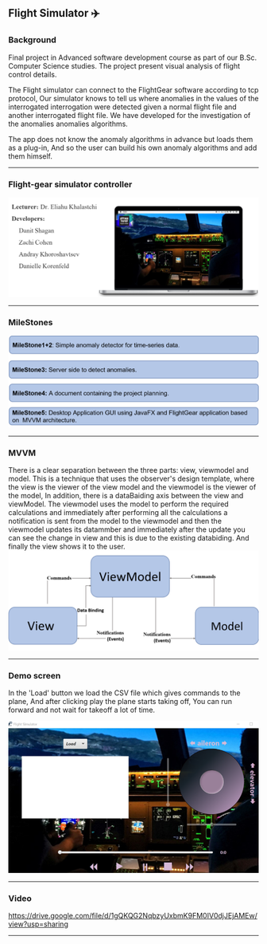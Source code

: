 ﻿## Flight Simulator ✈️


### Background
Final project in Advanced software development course
as part of our B.Sc. Computer Science studies.
The project present visual analysis of flight control details.


The Flight simulator can connect to the FlightGear software according to  tcp protocol,
Our simulator knows to tell us where anomalies in the values ​​of the interrogated interrogation were detected given a normal flight file and another interrogated flight file.
We have developed for the investigation of the anomalies anomalies algorithms.

The app does not know the anomaly algorithms in advance but loads them as a plug-in,
And so the user can build his own anomaly algorithms and add them himself.

---

### Flight-gear simulator controller
<img src="img\img0.png" width=555>

---

### MileStones
<img src="img\img01.png" width=555>

---

### MVVM
There is a clear separation between the three parts: view, viewmodel and model.
This is a technique that uses the observer's design template, where the view is the viewer of the view model and the viewmodel is the viewer of the model,
In addition, there is a dataBaiding axis between the view and viewModel.
The viewmodel uses the model to perform the required calculations and immediately after performing all the calculations a notification is sent from the model to the viewmodel and then the viewmodel updates its datammber and immediately after the update you can see the change in view and this is due to the existing databiding. And finally the view shows it to the user.
<img src="img\img02.png" width=555>

---

### Demo screen
In the 'Load' button we load the CSV file which gives commands to the plane,
And after clicking play the plane starts taking off,
You can run forward and not wait for takeoff a lot of time.

<img src="img\img03.png" width=555>

---

### Video
https://drive.google.com/file/d/1gQKQG2NqbzyUxbmK9FM0IV0djJEjAMEw/view?usp=sharing

---

